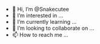 - 👋 Hi, I’m @Snakecutee
- 👀 I’m interested in ...
- 🌱 I’m currently learning ...
- 💞️ I’m looking to collaborate on ...
- 📫 How to reach me ...

<!---
Snakecutee/Snakecutee is a ✨ special ✨ repository because its `README.md` (this file) appears on your GitHub profile.
You can click the Preview link to take a look at your changes.
--->
